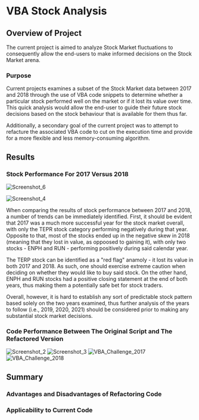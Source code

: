 # VBA Stock Analysis

## Overview of Project
The current project is aimed to analyze Stock Market fluctuations to consequently allow the end-users to make informed decisions on the Stock Market arena.
### Purpose
Current projects examines a subset of the Stock Market data between 2017 and 2018 through the use of VBA code snippets to determine whether a particular stock performed well on the market or if it lost its value over time. This quick analysis would allow the end-user to guide their future stock decisions based on the stock behaviour that is available for them thus far.

Additionally, a secondary goal of the current project was to attempt to refacture the associated VBA code to cut on the execution time and provide for a more flexible and less memory-consuming algorithm.
## Results

### Stock Performance For 2017 Versus 2018
![Screenshot_6](https://user-images.githubusercontent.com/99566803/158032126-68e0fb2d-e4ca-4c7e-9565-d28d3bc33708.png)

![Screenshot_4](https://user-images.githubusercontent.com/99566803/158032127-da797091-a4f6-472a-aff9-048d1be6752a.png)

When comparing the results of stock performance between 2017 and 2018, a number of trends can be immediately identified. First, it should be evident that 2017 was a much more successful year for the stock market overall, with only the TEPR stock category performing negatively during that year. Opposite to that, most of the stocks ended up in the negative skew in 2018 (meaning that they lost in value, as oppoosed to gaining it), with only two stocks - ENPH and RUN - performing positively during said calendar year.

The TERP stock can be identified as a "red flag" anamoly - it lost its value in both 2017 and 2018. As such, one should exercise extreme caution when deciding on whether they would like to buy said stock. On the other hand, ENPH and RUN stocks had a positive closing statement at the end of both years, thus making them a potentially safe bet for stock traders.

Overall, however, it is hard to establish any sort of predictable stock pattern based solely on the two years examined, thus further analysis of the years to follow (i.e., 2019, 2020, 2021) should be considered prior to making any substantial stock market decisions.

### Code Performance Between The Original Script and The Refactored Version
![Screenshot_2](https://user-images.githubusercontent.com/99566803/158032132-dbcebff2-d9bc-45c0-a742-f6bbb4040659.png)
![Screenshot_3](https://user-images.githubusercontent.com/99566803/158032133-ade7f52f-44ad-45bc-b838-3a21a74a4a47.png)
![VBA_Challenge_2017](https://user-images.githubusercontent.com/99566803/158032139-74600d68-9b55-4004-a3b6-a6abfee85968.png)
![VBA_Challenge_2018](https://user-images.githubusercontent.com/99566803/158032141-c1cc1a1a-aa54-46a7-8d4a-c8113631b75b.png)




## Summary

### Advantages and Disadvantages of Refactoring Code

### Applicability to Current Code
